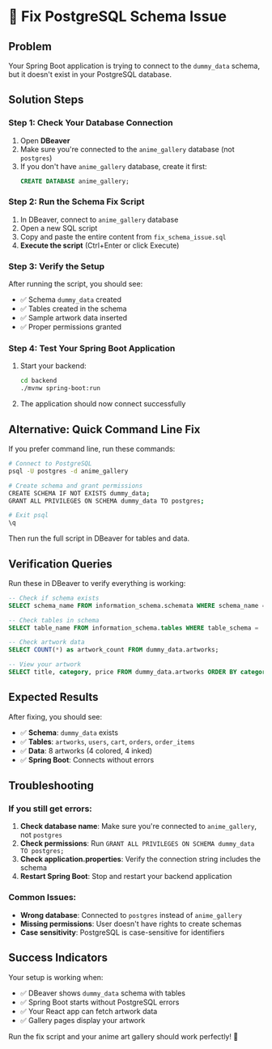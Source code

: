# 🔧 Fix PostgreSQL Schema Issue

## Problem
Your Spring Boot application is trying to connect to the `dummy_data` schema, but it doesn't exist in your PostgreSQL database.

## Solution Steps

### Step 1: Check Your Database Connection
1. Open **DBeaver**
2. Make sure you're connected to the `anime_gallery` database (not `postgres`)
3. If you don't have `anime_gallery` database, create it first:
   ```sql
   CREATE DATABASE anime_gallery;
   ```

### Step 2: Run the Schema Fix Script
1. In DBeaver, connect to `anime_gallery` database
2. Open a new SQL script
3. Copy and paste the entire content from `fix_schema_issue.sql`
4. **Execute the script** (Ctrl+Enter or click Execute)

### Step 3: Verify the Setup
After running the script, you should see:
- ✅ Schema `dummy_data` created
- ✅ Tables created in the schema
- ✅ Sample artwork data inserted
- ✅ Proper permissions granted

### Step 4: Test Your Spring Boot Application
1. Start your backend:
   ```bash
   cd backend
   ./mvnw spring-boot:run
   ```
2. The application should now connect successfully

## Alternative: Quick Command Line Fix

If you prefer command line, run these commands:

```bash
# Connect to PostgreSQL
psql -U postgres -d anime_gallery

# Create schema and grant permissions
CREATE SCHEMA IF NOT EXISTS dummy_data;
GRANT ALL PRIVILEGES ON SCHEMA dummy_data TO postgres;

# Exit psql
\q
```

Then run the full script in DBeaver for tables and data.

## Verification Queries

Run these in DBeaver to verify everything is working:

```sql
-- Check if schema exists
SELECT schema_name FROM information_schema.schemata WHERE schema_name = 'dummy_data';

-- Check tables in schema
SELECT table_name FROM information_schema.tables WHERE table_schema = 'dummy_data';

-- Check artwork data
SELECT COUNT(*) as artwork_count FROM dummy_data.artworks;

-- View your artwork
SELECT title, category, price FROM dummy_data.artworks ORDER BY category, title;
```

## Expected Results

After fixing, you should see:
- ✅ **Schema**: `dummy_data` exists
- ✅ **Tables**: `artworks`, `users`, `cart`, `orders`, `order_items`
- ✅ **Data**: 8 artworks (4 colored, 4 inked)
- ✅ **Spring Boot**: Connects without errors

## Troubleshooting

### If you still get errors:

1. **Check database name**: Make sure you're connected to `anime_gallery`, not `postgres`
2. **Check permissions**: Run `GRANT ALL PRIVILEGES ON SCHEMA dummy_data TO postgres;`
3. **Check application.properties**: Verify the connection string includes the schema
4. **Restart Spring Boot**: Stop and restart your backend application

### Common Issues:

- **Wrong database**: Connected to `postgres` instead of `anime_gallery`
- **Missing permissions**: User doesn't have rights to create schemas
- **Case sensitivity**: PostgreSQL is case-sensitive for identifiers

## Success Indicators

Your setup is working when:
- ✅ DBeaver shows `dummy_data` schema with tables
- ✅ Spring Boot starts without PostgreSQL errors
- ✅ Your React app can fetch artwork data
- ✅ Gallery pages display your artwork

Run the fix script and your anime art gallery should work perfectly! 🎨